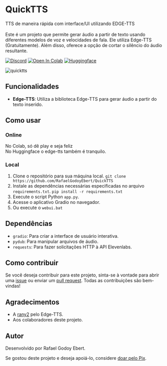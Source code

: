 # QuickTTS
TTS de maneira rápida com interface/UI utilizando EDGE-TTS<br>  <br> Este é um projeto que permite gerar áudio a partir de texto usando diferentes modelos de voz e velocidades de fala. Ele utiliza Edge-TTS (Gratuitamente). Além disso, oferece a opção de cortar o silêncio do áudio resultante. <br>

[![Discord](https://dcbadge.vercel.app/api/server/aihubbrasil)](https://discord.gg/aihubbrasil)
[![Open In Colab](https://img.shields.io/badge/Colab-F9AB00?style=for-the-badge&logo=googlecolab&color=525252)](https://colab.research.google.com/drive/1hpTDhlEEVZLtJ722d9U11DwNEadtxlu7?usp=sharing)
[![Huggingface](https://img.shields.io/badge/🤗%20-Spaces-yellow.svg?style=for-the-badge)](https://huggingface.co/spaces/RafaG/TTS-Rapido)

![quicktts](https://github.com/user-attachments/assets/72af9d64-4857-4eef-9a1b-59558804696d)

## Funcionalidades

- **Edge-TTS**: Utiliza a biblioteca Edge-TTS para gerar áudio a partir do texto inserido.

## Como usar
### Online
  No Colab, só dê play e seja feliz<br>
  No Huggingface o edge-tts também é tranquilo.

### Local
1. Clone o repositório para sua máquina local.
   ``git clone https://github.com/RafaelGodoyEbert/QuickTTS``
3. Instale as dependências necessárias especificadas no arquivo `requirements.txt`.
   ``pip install -r requirements.txt``
5. Execute o script Python `app.py`.
6. Acesse o aplicativo Gradio no navegador.
7. Ou execute o ``webui.bat``

## Dependências

- `gradio`: Para criar a interface de usuário interativa.
- `pydub`: Para manipular arquivos de áudio.
- `requests`: Para fazer solicitações HTTP à API Elevenlabs.

## Como contribuir

Se você deseja contribuir para este projeto, sinta-se à vontade para abrir uma [issue](https://github.com/RafaelGodoyEbert/TTS-R-pido/issues) ou enviar um [pull request](https://github.com/RafaelGodoyEbert/TTS-R-pido/pulls). Todas as contribuições são bem-vindas!

## Agradecimentos

- A [rany2](https://github.com/rany2) pelo Edge-TTS.
- Aos colaboradores deste projeto.

## Autor

Desenvolvido por Rafael Godoy Ebert.

Se gostou deste projeto e deseja apoiá-lo, considere [doar pelo Pix](https://nubank.com.br/pagar/1ls6a4/0QpSSbWBSq).
